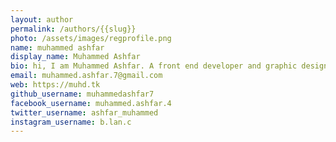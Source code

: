 ```yaml
---
layout: author
permalink: /authors/{{slug}}
photo: /assets/images/regprofile.png
name: muhammed ashfar
display_name: Muhammed Ashfar
bio: hi, I am Muhammed Ashfar. A front end developer and graphic designer.
email: muhammed.ashfar.7@gmail.com
web: https://muhd.tk
github_username: muhammedashfar7
facebook_username: muhammed.ashfar.4
twitter_username: ashfar_muhammed
instagram_username: b.lan.c
---
```

